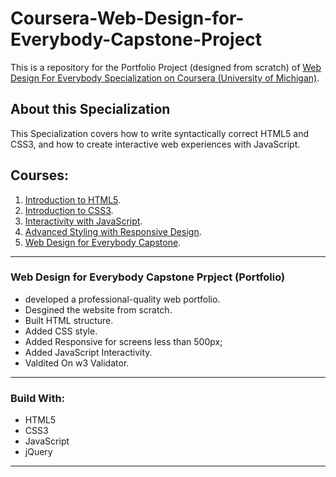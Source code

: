 # Coursera-Web-Design-for-Everybody-Capstone-Project

This is a repository for the Portfolio Project (designed from scratch) of [Web Design For Everybody Specialization on Coursera (University of Michigan)](https://www.coursera.org/specializations/web-design).

## About this Specialization

This Specialization covers how to write syntactically correct HTML5 and CSS3, and how to create interactive web experiences with JavaScript.

## Courses:

1. [Introduction to HTML5](https://www.coursera.org/learn/html?specialization=web-design).
2. [Introduction to CSS3](https://www.coursera.org/learn/introcss?specialization=web-design).
3. [Interactivity with JavaScript](https://www.coursera.org/learn/javascript?specialization=web-design).
4. [Advanced Styling with Responsive Design](https://www.coursera.org/learn/responsivedesign?specialization=web-design).
5. [Web Design for Everybody Capstone](https://www.coursera.org/learn/web-design-project).

---

### Web Design for Everybody Capstone Prpject (Portfolio)

- developed a professional-quality web portfolio.
- Desgined the website from scratch.
- Built HTML structure.
- Added CSS style.
- Added Responsive for screens less than 500px;
- Added JavaScript Interactivity.
- Valdited On w3 Validator.

---

### Build With:

- HTML5
- CSS3
- JavaScript
- jQuery

---
